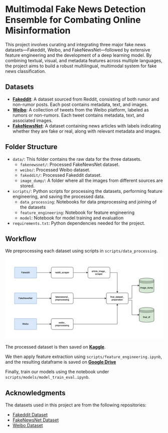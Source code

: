 # Multimodal Fake News Detection Ensemble for Combating Online Misinformation

This project involves curating and integrating three major fake news datasets—Fakeddit, Weibo, and FakeNewsNet—followed by extensive feature engineering and the development of a deep learning model. By combining textual, visual, and metadata features across multiple languages, the project aims to build a robust multilingual, multimodal system for fake news classification.

## Datasets
- **[Fakeddit](https://github.com/entitize/Fakeddit)**: A dataset sourced from Reddit, consisting of both rumor and non-rumor posts. Each post contains metadata, text, and images.
- **[Weibo](https://github.com/yaqingwang/EANN-KDD18/tree/master/data/weibo)**: A collection of tweets from the Weibo platform, labeled as rumors or non-rumors. Each tweet contains metadata, text, and associated images.
- **[FakeNewsNet](https://github.com/KaiDMML/FakeNewsNet)**: A dataset containing news articles with labels indicating whether they are fake or real, along with relevant metadata and images.

## Folder Structure
- `data/`: This folder contains the raw data for the three datasets.
    - `fakenewsnet/`: Processed FakeNewsNet dataset.
    - `weibo/`: Processed Weibo dataset.
    - `fakeddit/`: Processed Fakeddit dataset.
    - `image_dump/`: A folder where all the images from different sources are stored.
- `scripts/`: Python scripts for processing the datasets, performing feature engineering, and saving the processed data.
    - `data_processing`: Notebooks for data preprocessing and joining of the datasets
    - `feature_engineering`: Notebook for feature engineering
    - `model`: Notebook for model training and evaluation
- `requirements.txt`: Python dependencies needed for the project.

## Workflow
We preprocessing each dataset using scripts in `scripts/data_processing`. 

<img src="assets/data_processing_workflow.png" alt="Data Processing Workflow" width="1000"/>

The processed dataset is then saved on **[Kaggle](https://www.kaggle.com/datasets/siruitan/fakenewsproject?select=image_dump+2)**.

We then apply feature extraction using `scripts/feature_engineering.ipynb`, and the resulting dataframe is saved on **[Google Drive](https://drive.google.com/file/d/1BtqdkDHTEWHTfIyV8AlMJ1paVPLibe1H/view?usp=sharing)**

Finally, train our models using the notebook under `scripts/models/model_train_eval.ipynb`.

## Acknowledgments
The datasets used in this project are from the following repositories:
- [Fakeddit Dataset](https://github.com/entitize/Fakeddit)
- [FakeNewsNet Dataset](https://github.com/KaiDMML/FakeNewsNet)
- [Weibo Dataset](https://github.com/yaqingwang/EANN-KDD18/tree/master/data/weibo)

